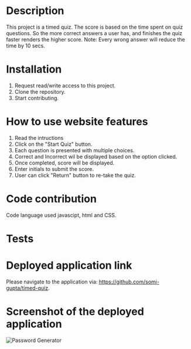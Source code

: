 # Description
This project is a timed quiz. The score is based on the time spent on quiz questions. 
So the more correct answers a user has, and finishes the quiz faster renders the higher score.
Note: Every wrong answer will reduce the time by 10 secs.


# Installation
1. Request read/write access to this project.
2. Clone the repository.
3. Start contributing.

# How to use website features
1. Read the intructions
2. Click on the "Start Quiz" button.
2. Each question is presented with multiple choices.
3. Correct and Incorrect wil be displayed based on the option clicked.
4. Once completed, score will be displayed.
5. Enter initials to submit the score.
6. User can click "Return" button to re-take the quiz.

# Code contribution
Code language used javascipt, html and CSS.

# Tests

# Deployed application link
Please navigate to the application via: https://github.com/somi-gupta/timed-quiz.

# Screenshot of the deployed application
![Password Generator](./assets/images/timed-quiz-screenshot.jpg?raw=true)